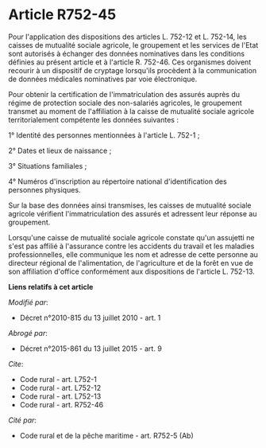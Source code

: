 # Article R752-45

Pour l'application des dispositions des articles L. 752-12 et L. 752-14, les caisses de mutualité sociale agricole, le
groupement et les services de l'Etat sont autorisés à échanger des données nominatives dans les conditions définies au
présent article et à l'article R. 752-46. Ces organismes doivent recourir à un dispositif de cryptage lorsqu'ils procèdent à
la communication de données médicales nominatives par voie électronique. 

Pour obtenir la certification de l'immatriculation des assurés auprès du régime de protection sociale des non-salariés
agricoles, le groupement transmet au moment de l'affiliation à la caisse de mutualité sociale agricole territorialement
compétente les données suivantes : 

1° Identité des personnes mentionnées à l'article L. 752-1 ; 

2° Dates et lieux de naissance ; 

3° Situations familiales ; 

4° Numéros d'inscription au répertoire national d'identification des personnes physiques. 

Sur la base des données ainsi transmises, les caisses de mutualité sociale agricole vérifient l'immatriculation des assurés
et adressent leur réponse au groupement. 

Lorsqu'une caisse de mutualité sociale agricole constate qu'un assujetti ne s'est pas affilié à l'assurance contre les
accidents du travail et les maladies professionnelles, elle communique les nom et adresse de cette personne au directeur
régional de l'alimentation, de l'agriculture et de la forêt en vue de son affiliation d'office conformément aux dispositions
de l'article L. 752-13.

**Liens relatifs à cet article**

_Modifié par_:

  - Décret n°2010-815 du 13 juillet 2010 - art. 1

_Abrogé par_:

  - Décret n°2015-861 du 13 juillet 2015 - art. 9

_Cite_:

  - Code rural - art. L752-1
  - Code rural - art. L752-12
  - Code rural - art. L752-13
  - Code rural - art. R752-46

_Cité par_:

  - Code rural et de la pêche maritime - art. R752-5 (Ab)
